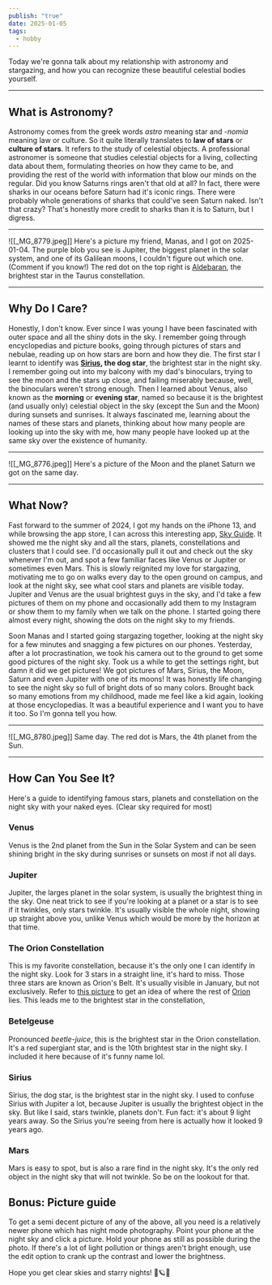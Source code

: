 ```yaml
---
publish: "true"
date: 2025-01-05
tags:
  - hobby
---
```


Today we're gonna talk about my relationship with astronomy and stargazing, and how you can recognize these beautiful celestial bodies yourself.

---
## What is Astronomy?
Astronomy comes from the greek words *astro* meaning star and *-nomia* meaning law or culture. So it quite literally translates to **law of stars** or **culture of stars**. It refers to the study of celestial objects. A professional astronomer is someone that studies celestial objects for a living, collecting data about them, formulating theories on how they came to be, and providing the rest of the world with information that blow our minds on the regular. Did you know Saturns rings aren't that old at all? In fact, there were sharks in our oceans before Saturn had it's iconic rings. There were probably whole generations of sharks that could've seen Saturn naked. Isn't that crazy? That's honestly more credit to sharks than it is to Saturn, but I digress. 

---
![[_MG_8779.jpeg]]
Here's a picture my friend, Manas, and I got on 2025-01-04. The purple blob you see is Jupiter, the biggest planet in the solar system, and one of its Galilean moons, I couldn't figure out which one. (Comment if you know!) The red dot on the top right is [Aldebaran](https://en.wikipedia.org/wiki/Aldebaran?useskin=vector), the brightest star in the Taurus constellation.  

---
## Why Do I Care?
Honestly, I don't know. Ever since I was young I have been fascinated with outer space and all the shiny dots in the sky. I remember going through encyclopedias and picture books, going through pictures of stars and nebulae, reading up on how stars are born and how they die. The first star I learnt to identify was **[Sirius](https://en.wikipedia.org/wiki/Sirius?useskin=vector), the dog star**, the brightest star in the night sky. I remember going out into my balcony with my dad's binoculars, trying to see the moon and the stars up close, and failing miserably because, well, the binoculars weren't strong enough. Then I learned about Venus, also known as the **morning** or **evening star**, named so because it is the brightest (and usually only) celestial object in the sky (except the Sun and the Moon) during sunsets and sunrises. It always fascinated me, learning about the names of these stars and planets, thinking about how many people are looking up into the sky with me, how many people have looked up at the same sky over the existence of humanity. 

---
![[_MG_8776.jpeg]]
Here's a picture of the Moon and the planet Saturn we got on the same day.

---
## What Now?
Fast forward to the summer of 2024, I got my hands on the iPhone 13, and while browsing the app store, I can across this interesting app, [Sky Guide](https://apps.apple.com/us/app/sky-guide/id576588894). It showed me the night sky and all the stars, planets, constellations and clusters that I could see. I'd occasionally pull it out and check out the sky whenever I'm out, and spot a few familiar faces like Venus or Jupiter or sometimes even Mars. This is slowly reignited my love for stargazing, motivating me to go on walks every day to the open ground on campus, and look at the night sky, see what cool stars and planets are visible today. Jupiter and Venus are the usual brightest guys in the sky, and I'd take a few pictures of them on my phone and occasionally add them to my Instagram or show them to my family when we talk on the phone. I started going there almost every night, showing the dots on the night sky to my friends. 

Soon Manas and I started going stargazing together, looking at the night sky for a few minutes and snagging a few pictures on our phones. Yesterday, after a lot procrastination, we took his camera out to the ground to get some good pictures of the night sky. Took us a while to get the settings right, but damn it did we get pictures! We got pictures of Mars, Sirius, the Moon, Saturn and even Jupiter with one of its moons! It was honestly life changing to see the night sky so full of bright dots of so many colors. Brought back so many emotions from my childhood, made me feel like a kid again, looking at those encyclopedias. It was a beautiful experience and I want you to have it too. So I'm gonna tell you how. 

---
![[_MG_8780.jpeg]]
Same day. The red dot is Mars, the 4th planet from the Sun.

---
## How Can You See It?
Here's a guide to identifying famous stars, planets and constellation on the night sky with your naked eyes. (Clear sky required for most)
### Venus
Venus is the 2nd planet from the Sun in the Solar System and can be seen shining bright in the sky during sunrises or sunsets on most if not all days. 
### Jupiter
Jupiter, the larges planet in the solar system, is usually the brightest thing in the sky. One neat trick to see if you're looking at a planet or a star is to see if it twinkles, only stars twinkle. It's usually visible the whole night, showing up straight above you, unlike Venus which would be more by the horizon at that time.
### The Orion Constellation
This is my favorite constellation,  because it's the only one I can identify in the night sky. Look for 3 stars in a straight line, it's hard to miss. Those three stars are known as Orion's Belt. It's usually visible in January, but not exclusively. Refer to [this picture](https://earthsky.org/upl/2022/01/Orion-January-Evenings-e1640798952631.jpg) to get an idea of where the rest of [Orion](https://en.wikipedia.org/wiki/Orion_(constellation)?useskin=vector) lies. This leads me to the brightest star in the constellation,
### Betelgeuse
Pronounced *beetle-juice*, this is the brightest star in the Orion constellation. It's a red supergiant star, and is the 10th brightest star in the night sky. I included it here because of it's funny name lol.
### Sirius
Sirius, the dog star, is the brightest star in the night sky. I used to confuse Sirius with Jupiter a lot, because Jupiter is usually the brightest object in the sky. But like I said, stars twinkle, planets don't. Fun fact: it's about 9 light years away. So the Sirius you're seeing from here is actually how it looked 9 years ago. 
### Mars
Mars is easy to spot, but is also a rare find in the night sky. It's the only red object in the night sky that will not twinkle. So be on the lookout for that.

## Bonus: Picture guide
To get a semi decent picture of any of the above, all you need is a relatively newer phone which has night mode photography. Point your phone at the night sky and click a picture. Hold your phone as still as possible during the photo. If there's a lot of light pollution or things aren't bright enough, use the edit option to crank up the contrast and lower the brightness. 

Hope you get clear skies and starry nights! 🌌🪐🔭